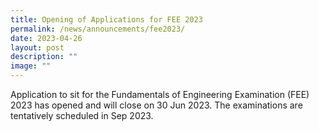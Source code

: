 ```yaml
---
title: Opening of Applications for FEE 2023
permalink: /news/announcements/fee2023/
date: 2023-04-26
layout: post
description: ""
image: ""
---
```

Application to sit for the Fundamentals of Engineering Examination (FEE) 2023 has opened and will close on 30 Jun 2023. The examinations are tentatively scheduled in Sep 2023.